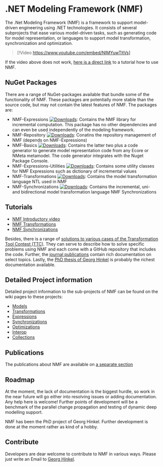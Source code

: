 # .NET Modeling Framework (NMF)

The .Net Modeling Framework (NMF) is a framework to support model-driven engineering using .NET technologies. It consists of several subprojects that ease various model-driven tasks, such as generating code for model representation, or languages to support model transformation, synchronization and optimization.

> [!Video https://www.youtube.com/embed/NIMYuwTltVs]

If the video above does not work, [here is a direct link](https://www.youtube.com/watch?v=NIMYuwTltVs&feature=youtu.be) to a tutorial how to use NMF.

## NuGet Packages

There are a range of NuGet-packages available that bundle some of the functionality of NMF. These packages are potentially more stable than the source code, but may not contain the latest features of NMF.
The packages are:
* NMF-Expressions [![Downloads](https://img.shields.io/nuget/dt/NMF-Expressions.svg)](https://www.nuget.org/packages/NMF-Expressions/): Contains the NMF library for incremental computation. This package has no other dependencies and can even be used independently of the modeling framework.
* NMF-Repository [![Downloads](https://img.shields.io/nuget/dt/NMF-Repository.svg)](https://www.nuget.org/packages/NMF-Repository/): Conatins the repository management of NMF (depends on NMF-Expressions)
* NMF-Basics [![Downloads](https://img.shields.io/nuget/dt/NMF-Basics.svg)](https://www.nuget.org/packages/NMF-Basics/): Contains the latter two plus a code generator to generate model representation code from any Ecore or NMeta metamodel. The code generator integrates with the Nuget Package Console.
* NMF-Expressions-Utilities [![Downloads](https://img.shields.io/nuget/dt/NMF-Expressions-Utilities.svg)](https://www.nuget.org/packages/NMF-Expressions-Utilities/): Contains some utility classes for NMF Expressions such as dictionary of incremental values
* NMF-Transformations [![Downloads](https://img.shields.io/nuget/dt/NMF-Transformations.svg)](https://www.nuget.org/packages/NMF-Transformations/): Contains the model transformation language NTL used in NMF
* NMF-Synchronizations [![Downloads](	https://img.shields.io/nuget/dt/NMF-Synchronizations.svg)](https://www.nuget.org/packages/NMF-Synchronizations/): Contains the incremental, uni- and bidirectional model transformation language NMF Synchronizations

## Tutorials

* [NMF Introductory video](https://www.youtube.com/watch?v=NIMYuwTltVs&feature=youtu.be)
* [NMF Transformations](transformations/TransformationTutorials.md)
* [NMF Synchronizations](synchronizations/SynchronizationTutorials.md)

Besides, there is a range of [solutions to various cases of the Transformation Tool Contest (TTC)](publications/ttc.md). They can serve to describe how to solve specific problems using NMF and each come with a GitHub repository that includes the code.
Further, the [journal publications](publications/article.md) contain rich documentation on select topics. Lastly, the [PhD thesis of Georg Hinkel](https://dx.doi.org/10.5445/IR/1000084464) is probably the richest documentation available.

## Detailed Project information

Detailed project information to the sub-projects of NMF can be found on the wiki pages to these projects:

* [Models](models/index.md)
* [Transformations](transformations/index.md)
* [Expressions](expressions/index.md)
* [Synchronizations](synchronizations/index.md)
* [Optimizations](optimizations/index.md)
* [Interop](interop/index.md)
* [Collections](collections/index.md)

## Publications

The publications about NMF are available on [a separate section](publications/index.md)

## Roadmap

At the moment, the lack of documentation is the biggest hurdle, so work in the near future will go either into resolving issues or adding documentation. Any help here is welcome! Further points of development will be a benchmark of the parallel change propagation and testing of dynamic deep modelling support.

NMF has been the PhD project of Georg Hinkel. Further development is done at the moment rather as kind of a hobby.

## Contribute

Developers are dear welcome to contribute to NMF in various ways. Please just write an Email to [Georg Hinkel](mailto:georg.hinkel@gmail.com).